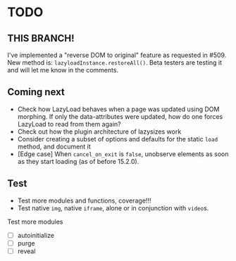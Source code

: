 # TODO

## THIS BRANCH!

I've implemented a "reverse DOM to original" feature as requested in #509.
New method is: `lazyloadInstance.restoreAll()`.
Beta testers are testing it and will let me know in the comments.

## Coming next

- Check how LazyLoad behaves when a page was updated using DOM morphing.
  If only the data-attributes were updated, how do one forces LazyLoad to read from them again?
- Check out how the plugin architecture of lazysizes work
- Consider creating a subset of options and defaults for the static `load` method, and document it
- [Edge case] When `cancel_on_exit` is `false`, unobserve elements as soon as they start loading (as of before 15.2.0).

## Test

- Test more modules and functions, coverage!!!
- Test native `img`, native `iframe`, alone or in conjunction with `video`s.

Test more modules

- [ ] autoinitialize
- [ ] purge
- [ ] reveal
